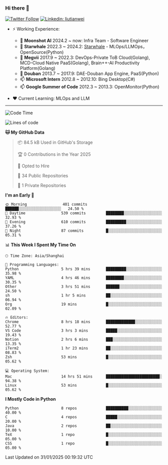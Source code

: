 ### Hi there 👋

[![Twitter Follow](https://img.shields.io/twitter/follow/tianweidut?style=social)](https://twitter.com/tianweidut)
[![Linkedin: liutianwei](https://img.shields.io/badge/-liutianwei-blue?style=flat-square&logo=Linkedin&logoColor=white&link=https://www.linkedin.com/in/liutianwei/)](https://www.linkedin.com/in/liutianwei/)

- ⚡ Working Experience:
  - 🔭 **Moonshot AI**  2024.2 ~ now: Infra Team - Software Engineer
  - 🌱 **Starwhale** 2022.3 ~ 2024.2: [Starwhale](https://github.com/star-whale/starwhale) - MLOps/LLMOps，OpenSource(Python)
  - 🌱 **Megvii** 2017.9 ~ 2022.3: DevOps-Private ToB Cloud(Golang), MCD-Cloud Native PaaS(Golang), Brain++-AI Productivity Platform(Golang)
  - 🌱 **Douban** 2013.7 ~ 2017.9: DAE-Douban App Engine, PaaS(Python)
  - 📫 **Microsoft Intern** 2012.8 ~ 2012.10: Bing Desktop(C#)
  - 📫 **Google Summer of Code** 2012.3 ~ 2013.3: OpenMonitor(Python)

- ❤️ Current Learning: MLOps and LLM

---
<!--START_SECTION:waka-->
![Code Time](http://img.shields.io/badge/Code%20Time-6%2C694%20hrs%2045%20mins-blue)

![Lines of code](https://img.shields.io/badge/From%20Hello%20World%20I%27ve%20Written-1.0%20million%20lines%20of%20code-blue)

**🐱 My GitHub Data** 

> 📦 84.5 kB Used in GitHub's Storage 
 > 
> 🏆 0 Contributions in the Year 2025
 > 
> 💼 Opted to Hire
 > 
> 📜 34 Public Repositories 
 > 
> 🔑 1 Private Repositories 
 > 
**I'm an Early 🐤** 

```text
🌞 Morning                401 commits         ██████░░░░░░░░░░░░░░░░░░░   24.50 % 
🌆 Daytime                539 commits         ████████░░░░░░░░░░░░░░░░░   32.93 % 
🌃 Evening                610 commits         █████████░░░░░░░░░░░░░░░░   37.26 % 
🌙 Night                  87 commits          █░░░░░░░░░░░░░░░░░░░░░░░░   05.31 % 
```


📊 **This Week I Spent My Time On** 

```text
🕑︎ Time Zone: Asia/Shanghai

💬 Programming Languages: 
Python                   5 hrs 39 mins       █████████░░░░░░░░░░░░░░░░   35.98 % 
YAML                     4 hrs 46 mins       ████████░░░░░░░░░░░░░░░░░   30.35 % 
Other                    3 hrs 51 mins       ██████░░░░░░░░░░░░░░░░░░░   24.50 % 
sh                       1 hr 5 mins         ██░░░░░░░░░░░░░░░░░░░░░░░   06.94 % 
Org                      19 mins             █░░░░░░░░░░░░░░░░░░░░░░░░   02.09 % 

🔥 Editors: 
Chrome                   8 hrs 18 mins       █████████████░░░░░░░░░░░░   52.77 % 
VS Code                  3 hrs 3 mins        █████░░░░░░░░░░░░░░░░░░░░   19.43 % 
Notion                   2 hrs 6 mins        ███░░░░░░░░░░░░░░░░░░░░░░   13.35 % 
iTerm2                   1 hr 23 mins        ██░░░░░░░░░░░░░░░░░░░░░░░   08.83 % 
Zsh                      53 mins             █░░░░░░░░░░░░░░░░░░░░░░░░   05.62 % 

💻 Operating System: 
Mac                      14 hrs 51 mins      ████████████████████████░   94.38 % 
Linux                    53 mins             █░░░░░░░░░░░░░░░░░░░░░░░░   05.62 % 
```

**I Mostly Code in Python** 

```text
Python                   8 repos             ██████████░░░░░░░░░░░░░░░   40.00 % 
C                        4 repos             █████░░░░░░░░░░░░░░░░░░░░   20.00 % 
Java                     2 repos             ██░░░░░░░░░░░░░░░░░░░░░░░   10.00 % 
TeX                      1 repo              █░░░░░░░░░░░░░░░░░░░░░░░░   05.00 % 
CSS                      1 repo              █░░░░░░░░░░░░░░░░░░░░░░░░   05.00 % 
```




 Last Updated on 31/01/2025 00:19:32 UTC
<!--END_SECTION:waka-->
